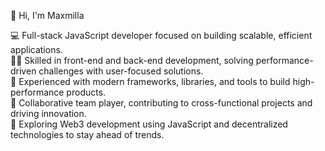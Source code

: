 👋 Hi, I'm Maxmilla

💻 Full-stack JavaScript developer focused on building scalable, efficient applications.<br/>
🧑‍💻 Skilled in front-end and back-end development, solving performance-driven challenges with user-focused solutions.<br/>
🚀 Experienced with modern frameworks, libraries, and tools to build high-performance products.<br/>
🤝 Collaborative team player, contributing to cross-functional projects and driving innovation.<br/>
🌱 Exploring Web3 development using JavaScript and decentralized technologies to stay ahead of trends.
